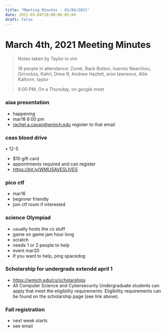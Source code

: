 ```yaml
---
title: "Meeting Minutes - 03/04/2021"
date: 2021-03-04T18:00:00-05:00
draft: false
---
```


# March 4th, 2021 Meeting Minutes
> Notes taken by Taylor in vim

> 18 people in attendance: Zurek, Back Button, Ioannis Nearchou, Girrockss, Kahrl, Drew R, Andrew Hazlett, aron lawrence, Allie Kalhorn, taylor

> 6:00 PM, On a Thursday, on google meet

### aiaa presentation
- happening
- mar18 6:00 pm
- rachel.a.cavan@wmich.edu register to that email

### ceas blood drive 
•	12-5
- $10 gift card
- appointments required and can register
- https://bit.ly/WMUSAVESLIVES

### pico ctf 
- mar16
- beginner friendly
- join ctf room if interested

### science Olympiad
- usually hosts the cs stuff
- game on game jam hour long
- scratch
- needs 1 or 2 people to help
- event mar20
- if you want to help, ping spacedog

### Scholarship for undergrads extendd april 1
- https://wmich.edu/cs/scholarships
- All Computer Science and Cybersecurity Undergraduate students can apply that meet the eligibility requirements.  Eligibility requirements can be found on the scholarship page (see link above).

### Fall registration
- next week starts
- see email







